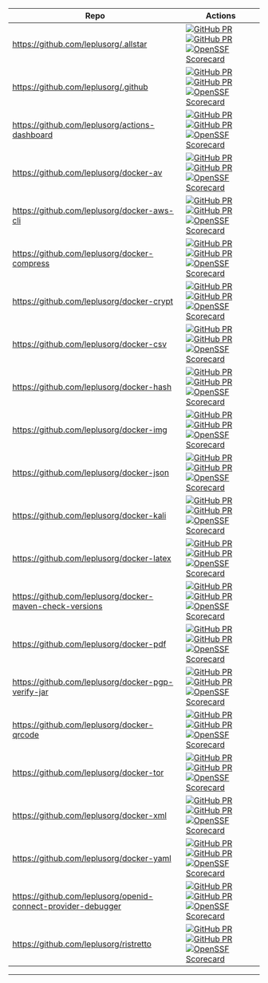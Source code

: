 | Repo | Actions |
| --- | --- |
| https://github.com/leplusorg/.allstar | [![GitHub PR](https://img.shields.io/github/issues/leplusorg/.allstar.svg)](https://gitHub.com/leplusorg/.allstar/issues) [![GitHub PR](https://img.shields.io/github/issues-pr/leplusorg/.allstar.svg)](https://gitHub.com/leplusorg/.allstar/pulls) [![OpenSSF Scorecard](https://api.securityscorecards.dev/projects/github.com/leplusorg/.allstar/badge)](https://securityscorecards.dev/viewer/?uri=github.com/leplusorg/.allstar) |
| https://github.com/leplusorg/.github | [![GitHub PR](https://img.shields.io/github/issues/leplusorg/.github.svg)](https://gitHub.com/leplusorg/.github/issues) [![GitHub PR](https://img.shields.io/github/issues-pr/leplusorg/.github.svg)](https://gitHub.com/leplusorg/.github/pulls) [![OpenSSF Scorecard](https://api.securityscorecards.dev/projects/github.com/leplusorg/.github/badge)](https://securityscorecards.dev/viewer/?uri=github.com/leplusorg/.github) |
| https://github.com/leplusorg/actions-dashboard | [![GitHub PR](https://img.shields.io/github/issues/leplusorg/actions-dashboard.svg)](https://gitHub.com/leplusorg/actions-dashboard/issues) [![GitHub PR](https://img.shields.io/github/issues-pr/leplusorg/actions-dashboard.svg)](https://gitHub.com/leplusorg/actions-dashboard/pulls) [![OpenSSF Scorecard](https://api.securityscorecards.dev/projects/github.com/leplusorg/actions-dashboard/badge)](https://securityscorecards.dev/viewer/?uri=github.com/leplusorg/actions-dashboard) |
| https://github.com/leplusorg/docker-av | [![GitHub PR](https://img.shields.io/github/issues/leplusorg/docker-av.svg)](https://gitHub.com/leplusorg/docker-av/issues) [![GitHub PR](https://img.shields.io/github/issues-pr/leplusorg/docker-av.svg)](https://gitHub.com/leplusorg/docker-av/pulls) [![OpenSSF Scorecard](https://api.securityscorecards.dev/projects/github.com/leplusorg/docker-av/badge)](https://securityscorecards.dev/viewer/?uri=github.com/leplusorg/docker-av) |
| https://github.com/leplusorg/docker-aws-cli | [![GitHub PR](https://img.shields.io/github/issues/leplusorg/docker-aws-cli.svg)](https://gitHub.com/leplusorg/docker-aws-cli/issues) [![GitHub PR](https://img.shields.io/github/issues-pr/leplusorg/docker-aws-cli.svg)](https://gitHub.com/leplusorg/docker-aws-cli/pulls) [![OpenSSF Scorecard](https://api.securityscorecards.dev/projects/github.com/leplusorg/docker-aws-cli/badge)](https://securityscorecards.dev/viewer/?uri=github.com/leplusorg/docker-aws-cli) |
| https://github.com/leplusorg/docker-compress | [![GitHub PR](https://img.shields.io/github/issues/leplusorg/docker-compress.svg)](https://gitHub.com/leplusorg/docker-compress/issues) [![GitHub PR](https://img.shields.io/github/issues-pr/leplusorg/docker-compress.svg)](https://gitHub.com/leplusorg/docker-compress/pulls) [![OpenSSF Scorecard](https://api.securityscorecards.dev/projects/github.com/leplusorg/docker-compress/badge)](https://securityscorecards.dev/viewer/?uri=github.com/leplusorg/docker-compress) |
| https://github.com/leplusorg/docker-crypt | [![GitHub PR](https://img.shields.io/github/issues/leplusorg/docker-crypt.svg)](https://gitHub.com/leplusorg/docker-crypt/issues) [![GitHub PR](https://img.shields.io/github/issues-pr/leplusorg/docker-crypt.svg)](https://gitHub.com/leplusorg/docker-crypt/pulls) [![OpenSSF Scorecard](https://api.securityscorecards.dev/projects/github.com/leplusorg/docker-crypt/badge)](https://securityscorecards.dev/viewer/?uri=github.com/leplusorg/docker-crypt) |
| https://github.com/leplusorg/docker-csv | [![GitHub PR](https://img.shields.io/github/issues/leplusorg/docker-csv.svg)](https://gitHub.com/leplusorg/docker-csv/issues) [![GitHub PR](https://img.shields.io/github/issues-pr/leplusorg/docker-csv.svg)](https://gitHub.com/leplusorg/docker-csv/pulls) [![OpenSSF Scorecard](https://api.securityscorecards.dev/projects/github.com/leplusorg/docker-csv/badge)](https://securityscorecards.dev/viewer/?uri=github.com/leplusorg/docker-csv) |
| https://github.com/leplusorg/docker-hash | [![GitHub PR](https://img.shields.io/github/issues/leplusorg/docker-hash.svg)](https://gitHub.com/leplusorg/docker-hash/issues) [![GitHub PR](https://img.shields.io/github/issues-pr/leplusorg/docker-hash.svg)](https://gitHub.com/leplusorg/docker-hash/pulls) [![OpenSSF Scorecard](https://api.securityscorecards.dev/projects/github.com/leplusorg/docker-hash/badge)](https://securityscorecards.dev/viewer/?uri=github.com/leplusorg/docker-hash) |
| https://github.com/leplusorg/docker-img | [![GitHub PR](https://img.shields.io/github/issues/leplusorg/docker-img.svg)](https://gitHub.com/leplusorg/docker-img/issues) [![GitHub PR](https://img.shields.io/github/issues-pr/leplusorg/docker-img.svg)](https://gitHub.com/leplusorg/docker-img/pulls) [![OpenSSF Scorecard](https://api.securityscorecards.dev/projects/github.com/leplusorg/docker-img/badge)](https://securityscorecards.dev/viewer/?uri=github.com/leplusorg/docker-img) |
| https://github.com/leplusorg/docker-json | [![GitHub PR](https://img.shields.io/github/issues/leplusorg/docker-json.svg)](https://gitHub.com/leplusorg/docker-json/issues) [![GitHub PR](https://img.shields.io/github/issues-pr/leplusorg/docker-json.svg)](https://gitHub.com/leplusorg/docker-json/pulls) [![OpenSSF Scorecard](https://api.securityscorecards.dev/projects/github.com/leplusorg/docker-json/badge)](https://securityscorecards.dev/viewer/?uri=github.com/leplusorg/docker-json) |
| https://github.com/leplusorg/docker-kali | [![GitHub PR](https://img.shields.io/github/issues/leplusorg/docker-kali.svg)](https://gitHub.com/leplusorg/docker-kali/issues) [![GitHub PR](https://img.shields.io/github/issues-pr/leplusorg/docker-kali.svg)](https://gitHub.com/leplusorg/docker-kali/pulls) [![OpenSSF Scorecard](https://api.securityscorecards.dev/projects/github.com/leplusorg/docker-kali/badge)](https://securityscorecards.dev/viewer/?uri=github.com/leplusorg/docker-kali) |
| https://github.com/leplusorg/docker-latex | [![GitHub PR](https://img.shields.io/github/issues/leplusorg/docker-latex.svg)](https://gitHub.com/leplusorg/docker-latex/issues) [![GitHub PR](https://img.shields.io/github/issues-pr/leplusorg/docker-latex.svg)](https://gitHub.com/leplusorg/docker-latex/pulls) [![OpenSSF Scorecard](https://api.securityscorecards.dev/projects/github.com/leplusorg/docker-latex/badge)](https://securityscorecards.dev/viewer/?uri=github.com/leplusorg/docker-latex) |
| https://github.com/leplusorg/docker-maven-check-versions | [![GitHub PR](https://img.shields.io/github/issues/leplusorg/docker-maven-check-versions.svg)](https://gitHub.com/leplusorg/docker-maven-check-versions/issues) [![GitHub PR](https://img.shields.io/github/issues-pr/leplusorg/docker-maven-check-versions.svg)](https://gitHub.com/leplusorg/docker-maven-check-versions/pulls) [![OpenSSF Scorecard](https://api.securityscorecards.dev/projects/github.com/leplusorg/docker-maven-check-versions/badge)](https://securityscorecards.dev/viewer/?uri=github.com/leplusorg/docker-maven-check-versions) |
| https://github.com/leplusorg/docker-pdf | [![GitHub PR](https://img.shields.io/github/issues/leplusorg/docker-pdf.svg)](https://gitHub.com/leplusorg/docker-pdf/issues) [![GitHub PR](https://img.shields.io/github/issues-pr/leplusorg/docker-pdf.svg)](https://gitHub.com/leplusorg/docker-pdf/pulls) [![OpenSSF Scorecard](https://api.securityscorecards.dev/projects/github.com/leplusorg/docker-pdf/badge)](https://securityscorecards.dev/viewer/?uri=github.com/leplusorg/docker-pdf) |
| https://github.com/leplusorg/docker-pgp-verify-jar | [![GitHub PR](https://img.shields.io/github/issues/leplusorg/docker-pgp-verify-jar.svg)](https://gitHub.com/leplusorg/docker-pgp-verify-jar/issues) [![GitHub PR](https://img.shields.io/github/issues-pr/leplusorg/docker-pgp-verify-jar.svg)](https://gitHub.com/leplusorg/docker-pgp-verify-jar/pulls) [![OpenSSF Scorecard](https://api.securityscorecards.dev/projects/github.com/leplusorg/docker-pgp-verify-jar/badge)](https://securityscorecards.dev/viewer/?uri=github.com/leplusorg/docker-pgp-verify-jar) |
| https://github.com/leplusorg/docker-qrcode | [![GitHub PR](https://img.shields.io/github/issues/leplusorg/docker-qrcode.svg)](https://gitHub.com/leplusorg/docker-qrcode/issues) [![GitHub PR](https://img.shields.io/github/issues-pr/leplusorg/docker-qrcode.svg)](https://gitHub.com/leplusorg/docker-qrcode/pulls) [![OpenSSF Scorecard](https://api.securityscorecards.dev/projects/github.com/leplusorg/docker-qrcode/badge)](https://securityscorecards.dev/viewer/?uri=github.com/leplusorg/docker-qrcode) |
| https://github.com/leplusorg/docker-tor | [![GitHub PR](https://img.shields.io/github/issues/leplusorg/docker-tor.svg)](https://gitHub.com/leplusorg/docker-tor/issues) [![GitHub PR](https://img.shields.io/github/issues-pr/leplusorg/docker-tor.svg)](https://gitHub.com/leplusorg/docker-tor/pulls) [![OpenSSF Scorecard](https://api.securityscorecards.dev/projects/github.com/leplusorg/docker-tor/badge)](https://securityscorecards.dev/viewer/?uri=github.com/leplusorg/docker-tor) |
| https://github.com/leplusorg/docker-xml | [![GitHub PR](https://img.shields.io/github/issues/leplusorg/docker-xml.svg)](https://gitHub.com/leplusorg/docker-xml/issues) [![GitHub PR](https://img.shields.io/github/issues-pr/leplusorg/docker-xml.svg)](https://gitHub.com/leplusorg/docker-xml/pulls) [![OpenSSF Scorecard](https://api.securityscorecards.dev/projects/github.com/leplusorg/docker-xml/badge)](https://securityscorecards.dev/viewer/?uri=github.com/leplusorg/docker-xml) |
| https://github.com/leplusorg/docker-yaml | [![GitHub PR](https://img.shields.io/github/issues/leplusorg/docker-yaml.svg)](https://gitHub.com/leplusorg/docker-yaml/issues) [![GitHub PR](https://img.shields.io/github/issues-pr/leplusorg/docker-yaml.svg)](https://gitHub.com/leplusorg/docker-yaml/pulls) [![OpenSSF Scorecard](https://api.securityscorecards.dev/projects/github.com/leplusorg/docker-yaml/badge)](https://securityscorecards.dev/viewer/?uri=github.com/leplusorg/docker-yaml) |
| https://github.com/leplusorg/openid-connect-provider-debugger | [![GitHub PR](https://img.shields.io/github/issues/leplusorg/openid-connect-provider-debugger.svg)](https://gitHub.com/leplusorg/openid-connect-provider-debugger/issues) [![GitHub PR](https://img.shields.io/github/issues-pr/leplusorg/openid-connect-provider-debugger.svg)](https://gitHub.com/leplusorg/openid-connect-provider-debugger/pulls) [![OpenSSF Scorecard](https://api.securityscorecards.dev/projects/github.com/leplusorg/openid-connect-provider-debugger/badge)](https://securityscorecards.dev/viewer/?uri=github.com/leplusorg/openid-connect-provider-debugger) |
| https://github.com/leplusorg/ristretto | [![GitHub PR](https://img.shields.io/github/issues/leplusorg/ristretto.svg)](https://gitHub.com/leplusorg/ristretto/issues) [![GitHub PR](https://img.shields.io/github/issues-pr/leplusorg/ristretto.svg)](https://gitHub.com/leplusorg/ristretto/pulls) [![OpenSSF Scorecard](https://api.securityscorecards.dev/projects/github.com/leplusorg/ristretto/badge)](https://securityscorecards.dev/viewer/?uri=github.com/leplusorg/ristretto) |
---


